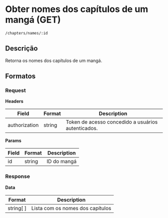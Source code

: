 # Obter nomes dos capítulos de um mangá (GET)

`/chapters/names/:id`

## Descrição

Retorna os nomes dos capítulos de um mangá.

## Formatos

### Request

**Headers**

| Field         | Format | Description                                        |
| ------------- | ------ | -------------------------------------------------- |
| authorization | string | Token de acesso concedido a usuários autenticados. |

**Params**

| Field | Format | Description |
| ----- | ------ | ----------- |
| id    | string | ID do mangá |

### Response

**Data**

| Format    | Description                      |
| --------- | -------------------------------- |
| string[ ] | Lista com os nomes dos capítulos |
